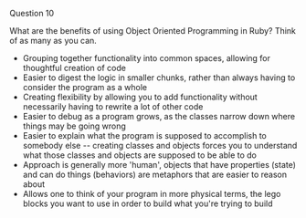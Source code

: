 Question 10

What are the benefits of using Object Oriented Programming in Ruby? Think of as many as you can.

- Grouping together functionality into common spaces, allowing for thoughtful creation of code
- Easier to digest the logic in smaller chunks, rather than always having to consider the program as a whole
- Creating flexibility by allowing you to add functionality without necessarily having to rewrite a lot of other code
- Easier to debug as a program grows, as the classes narrow down where things may be going wrong
- Easier to explain what the program is supposed to accomplish to somebody else -- creating classes and objects forces you to understand what those classes and objects are supposed to be able to do
- Approach is generally more 'human', objects that have properties (state) and can do things (behaviors) are metaphors that are easier to reason about
- Allows one to think of your program in more physical terms, the lego blocks you want to use in order to build what you're trying to build